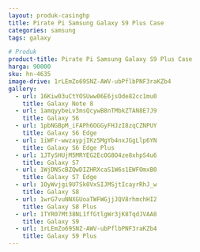 ```yaml
---
layout: produk-casinghp
title: Pirate Pi Samsung Galaxy S9 Plus Case
categories: samsung
tags: galaxy

# Produk
product-title: Pirate Pi Samsung Galaxy S9 Plus Case
harga: 90000
sku: hn-4635
image-drive: 1rLEmZo69SNZ-AWV-ubPflbPNF3raKZb4
gallery:
  - url: 16Kiw03uCtYOSUww06E6jsOde82cc1mu0
    title: Galaxy Note 8
  - url: 1amqyybeLv3msQcywB8nTMbkZTAN8E7J9
    title: Galaxy S6
  - url: 1pbNGBpM_iFAPh6OGGyFHJzI8zqCZNPUY
    title: Galaxy S6 Edge
  - url: 1iWFr-wwzaypjIKz5MgYb4nxJGgLlp6YN
    title: Galaxy S6 Edge Plus
  - url: 1JTySHUjM5MRYEG2EcOG8O4ze8xhpS4u6
    title: Galaxy S7
  - url: 1WjDNScBZQwDIZHRXcaS1W6s1EWFOmxB0
    title: Galaxy S7 Edge
  - url: 1OyWvjgi9U7Sk0VxSIJMSjtIcayrRhJ_w
    title: Galaxy S8
  - url: 1wrG7vuNNXGUoaTWFWGjjJQV8rhmchHI2
    title: Galaxy S8 Plus
  - url: 1TYR07Mt38NL1ffGtlgWr3jK8TqdJVAA8
    title: Galaxy S9
  - url: 1rLEmZo69SNZ-AWV-ubPflbPNF3raKZb4
    title: Galaxy S9 Plus
---
```


